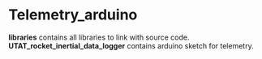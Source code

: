 # Telemetry_arduino

__libraries__ contains all libraries to link with source code.
__UTAT_rocket_inertial_data_logger__ contains arduino sketch for telemetry.

